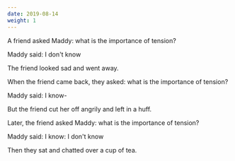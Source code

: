 ```yaml
---
date: 2019-08-14
weight: 1
---
```


A friend asked Maddy: what is the importance of tension?

Maddy said: I don't know

The friend looked sad and went away.

When the friend came back, they asked: what is the importance of tension?

Maddy said: I know-

But the friend cut her off angrily and left in a huff.

Later, the friend asked Maddy: what is the importance of tension?

Maddy said: I know: I don't know

Then they sat and chatted over a cup of tea.

<!-- Tension is explainable only through admission that one doesn't know all of it. One may know that two things exist in opposition of each other, but one will never know both things and the tension from both sides. The weighing of options is never done without a decision having already been made. Tension is unnamable. -->
